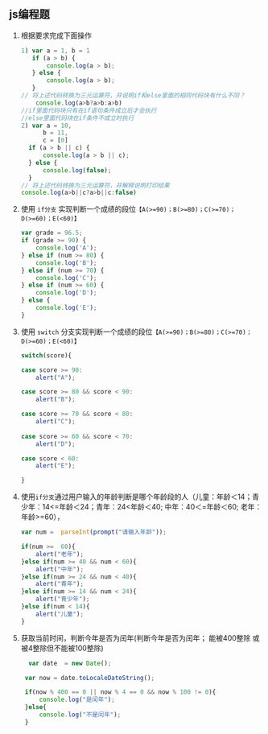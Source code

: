 ## js编程题

 1. 根据要求完成下面操作

    ```js
    1) var a = 1, b = 1
       if (a > b) {
           console.log(a > b);
       } else {
           console.log(a > b);
       }
    // 将上述代码转换为三元运算符，并说明if和else里面的相同代码块有什么不同？
        console.log(a>b?a>b:a>b)
    //if里面代码块只有在if语句条件成立后才会执行
    //else里面代码块在if条件不成立时执行
    2) var a = 10,
          b = 11,
          c = [0]
      if (a > b || c) {
          console.log(a > b || c);
      } else {
          console.log(false);
      }
    // 将上述代码转换为三元运算符，并解释说明打印结果
    console.log(a>b||c?a>b||c:false)
    ```

2. 使用 `if分支` 实现判断一个成绩的段位`【A(>=90)；B(>=80)；C(>=70)；D(>=60)；E(<60)】`

    ```js
    var grade = 96.5;
    if (grade >= 90) {
        console.log('A');
    } else if (num >= 80) {
        console.log('B');
    } else if (num >= 70) {
        console.log('C');
    } else if (num >= 60) {
        console.log('D');
    } else {
        console.log('E');
    }
    ```

3. 使用 `switch` 分支实现判断一个成绩的段位`【A(>=90)；B(>=80)；C(>=70)；D(>=60)；E(<60)】`

    ```js
    switch(score){
    
    case score >= 90:
        alert("A");
    
    case score >= 80 && score < 90:
        alert("B");
    
    case score >= 70 && score < 80:
        alert("C");
            
    case score >= 60 && score < 70:
        alert("D");
    
    case score < 60:
        alert("E");    
    
    }
    ```

4. 使用`if分支`通过用户输入的年龄判断是哪个年龄段的人（儿童：年龄＜14；青少年：14<=年龄＜24；青年：24<年龄＜40; 中年：40＜=年龄＜60; 老年：年龄>=60），

    ```js
    var num =  parseInt(prompt("请输入年龄"));
    
    if(num >=  60){
        alert("老年");
    }else if(num >= 40 && num < 60){
        alert("中年");
    }else if(num >= 24 && num < 40){
        alert("青年");
    }else if(num >= 14 && num < 24){
        alert("青少年");
    }else if(num < 14){
        alert("儿童");
    }
    ```


5. 获取当前时间，判断今年是否为闰年(判断今年是否为闰年；  能被400整除 或 被4整除但不能被100整除)
   ```js
     var date  = new Date();
   
    var now = date.toLocaleDateString();
   
    if(now % 400 == 0 || now % 4 == 0 && now % 100 != 0){
        console.log("是闰年");
    }else{
        console.log("不是闰年");
    }
   ```